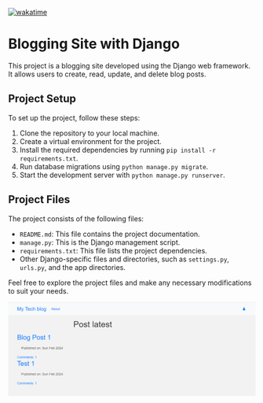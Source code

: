 [![wakatime](https://wakatime.com/badge/user/d9585be0-a800-4e7a-9c42-e2fb31c12a87/project/018bb2b9-444a-4e5b-b049-7526e1d8b226.svg)](https://wakatime.com/badge/user/d9585be0-a800-4e7a-9c42-e2fb31c12a87/project/018bb2b9-444a-4e5b-b049-7526e1d8b226)
# Blogging Site with Django

This project is a blogging site developed using the Django web framework. It allows users to create, read, update, and delete blog posts. 

## Project Setup

To set up the project, follow these steps:

1. Clone the repository to your local machine.
2. Create a virtual environment for the project.
3. Install the required dependencies by running `pip install -r requirements.txt`.
4. Run database migrations using `python manage.py migrate`.
5. Start the development server with `python manage.py runserver`.

## Project Files

The project consists of the following files:

- `README.md`: This file contains the project documentation.
- `manage.py`: This is the Django management script.
- `requirements.txt`: This file lists the project dependencies.
- Other Django-specific files and directories, such as `settings.py`, `urls.py`, and the app directories.

Feel free to explore the project files and make any necessary modifications to suit your needs.

![Screenshot Homescreen](image.png)